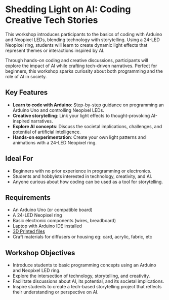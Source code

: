 # Shedding Light on AI: Coding Creative Tech Stories

This workshop introduces participants to the basics of coding with Arduino and Neopixel LEDs, blending technology with storytelling. Using a 24-LED Neopixel ring, students will learn to create dynamic light effects that represent themes or interactions inspired by AI. 

Through hands-on coding and creative discussions, participants will explore the impact of AI while crafting tech-driven narratives. Perfect for beginners, this workshop sparks curiosity about both programming and the role of AI in society.



## Key Features
- **Learn to code with Arduino**: Step-by-step guidance on programming an Arduino Uno and controlling Neopixel LEDs.
- **Creative storytelling**: Link your light effects to thought-provoking AI-inspired narratives.
- **Explore AI concepts**: Discuss the societal implications, challenges, and potential of artificial intelligence.
- **Hands-on experimentation**: Create your own light patterns and animations with a 24-LED Neopixel ring.



## Ideal For
- Beginners with no prior experience in programming or electronics.
- Students and hobbyists interested in technology, creativity, and AI.
- Anyone curious about how coding can be used as a tool for storytelling.



## Requirements
- An Arduino Uno (or compatible board)
- A 24-LED Neopixel ring
- Basic electronic components (wires, breadboard)
- Laptop with Arduino IDE installed
- [3D Printed files](./Shedding_Light_on_AI/3D_Files)
- Craft materials for diffusers or housing eg: card, acrylic, fabric, etc


## Workshop Objectives
- Introduce students to basic programming concepts using an Arduino and Neopixel LED ring.
- Explore the intersection of technology, storytelling, and creativity.
- Facilitate discussions about AI, its potential, and its societal implications.
- Inspire students to create a tech-based storytelling project that reflects their understanding or perspective on AI.



    
